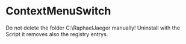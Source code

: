 # ContextMenuSwitch

Do not delete the folder C:\RaphaelJaeger manually! Uninstall with the Script it removes also the registry entrys.


